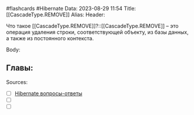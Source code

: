 #flashcards #Hibernate 
Data: 2023-08-29 11:54
Title: [[CascadeType.REMOVE]]
Alias:
Header:

Что такое [[CascadeType.REMOVE]]?::[[CascadeType.REMOVE]] – это операция удаления строки, соответствующей объекту, из базы данных, а также из постоянного контекста.
<!--SR:!2023-11-03,10,330-->



Body:






Главы:
-


Sources:
- [ ] [Hibernate вопросы-ответы](https://docs.google.com/document/d/104EUUT-gv7xSalJlJu0DInzlyCVFjC5Sz2gcDoVtfyE/edit)
- [ ] []()
- [ ] []()
